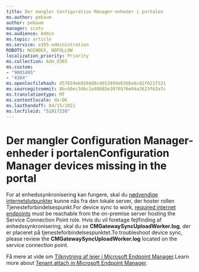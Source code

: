 ```yaml
---
title: Der mangler Configuration Manager-enheder i portalen
ms.author: pebaum
author: pebaum
manager: scotv
ms.audience: Admin
ms.topic: article
ms.service: o365-administration
ROBOTS: NOINDEX, NOFOLLOW
localization_priority: Priority
ms.collection: Adm_O365
ms.custom:
- "9001495"
- "4384"
ms.openlocfilehash: d57659eb928dd8c4653499e65b6e6cd2f021f521
ms.sourcegitcommit: 8bc60ec34bc1e40685e3976576e04a2623f63a7c
ms.translationtype: MT
ms.contentlocale: da-DK
ms.lasthandoff: 04/15/2021
ms.locfileid: "51817238"
---
```

# <a name="configuration-manager-devices-missing-in-the-portal"></a><span data-ttu-id="e0683-102">Der mangler Configuration Manager-enheder i portalen</span><span class="sxs-lookup"><span data-stu-id="e0683-102">Configuration Manager devices missing in the portal</span></span>

<span data-ttu-id="e0683-103">For at enhedssynkronisering kan fungere, skal du [nødvendige internetslutpunkter](https://docs.microsoft.com/configmgr/tenant-attach/device-sync-actions#internet-endpoints) kunne nås fra den lokale server, der hoster rollen Tjenesteforbindelsespunkt.</span><span class="sxs-lookup"><span data-stu-id="e0683-103">For device sync to work, [required internet endpoints](https://docs.microsoft.com/configmgr/tenant-attach/device-sync-actions#internet-endpoints) must be reachable from the on-premise server hosting the Service Connection Point role.</span></span> <span data-ttu-id="e0683-104">Hvis du vil foretage fejlfinding af enhedssynkronisering, skal du se **CMGatewaySyncUploadWorker.log**, der er placeret på tjenesteforbindelsespunktet.</span><span class="sxs-lookup"><span data-stu-id="e0683-104">To troubleshoot device sync, please review the **CMGatewaySyncUploadWorker.log** located on the service connection point.</span></span>

<span data-ttu-id="e0683-105">Få mere at vide om [Tilknytning af lejer i Microsoft Endpoint Manager](https://docs.microsoft.com/configmgr/tenant-attach/).</span><span class="sxs-lookup"><span data-stu-id="e0683-105">Learn more about [Tenant attach in Microsoft Endpoint Manager](https://docs.microsoft.com/configmgr/tenant-attach/).</span></span>
